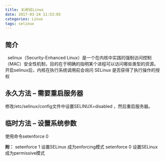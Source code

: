 ```yaml
---
title: 关闭SELinux
date: 2017-03-24 11:53:03
categories: Linux
tags: selinux
---
```


## 简介

  selinux（Security-Enhanced Linux）是一个在内核中实践的强制访问控制（MAC）安全性机制，目的在于明确的指明某个进程可以访问哪些类型的资源。开启selinux后，内核在执行系统调用前会询问 SELinux 是否获得了执行操作的授权

## 永久方法 – 需要重启服务器

修改/etc/selinux/config文件中设置SELINUX=disabled ，然后重启服务器。

## 临时方法 – 设置系统参数

使用命令setenforce 0

**附：**
setenforce 1 设置SELinux 成为enforcing模式
setenforce 0 设置SELinux 成为permissive模式